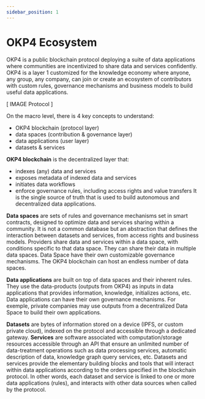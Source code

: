 ```yaml
---
sidebar_position: 1
---
```


# OKP4 Ecosystem

OKP4 is a public blockchain protocol deploying a suite of data applications where communities are incentivized to share data and services confidently. OKP4 is a layer 1 customized for the knowledge economy where anyone, any group, any company, can join or create an ecosystem of contributors with custom rules, governance mechanisms and business models to build useful data applications.

[ IMAGE Protocol ]

On the macro level, there is 4 key concepts to understand:

- OKP4 blockchain (protocol layer)
- data spaces (contribution & governance layer)
- data applications (user layer)
- datasets & services

**OKP4 blockchain** is the decentralized layer that:

- indexes (any) data and services
- exposes metadata of indexed data and services
- initiates data workflows
- enforce governance rules, including access rights and value transfers
It is the single source of truth that is used to build autonomous and decentralized data applications.

**Data spaces** are sets of rules and governance mechanisms set in smart contracts, designed to optimize data and services sharing within a community. It is not a common database but an abstraction that defines the interaction between datasets and services, from access rights and business models. Providers share data and services within a data space, with conditions specific to that data space. They can share their data in multiple data spaces. Data Space have their own customizable governance mechanisms. The OKP4 blockchain can host an endless number of data spaces.

**Data applications** are built on top of data spaces and their inherent rules. They use the data-products (outputs from OKP4) as inputs in data applications that provides information, knowledge, initializes actions, etc. Data applications can have their own governance mechanisms. For exemple, private companies may use outputs from a decentralized Data Space to build their own applications.

**Datasets** are bytes of information stored on a device (IPFS, or custom private cloud), indexed on the protocol and accessible through a dedicated gateway. **Services** are software associated with computation/storage resources accessible through an API that ensure an unlimited number of data-treatment operations such as data processing services, automatic description of data, knowledge graph query services, etc.
Datasets and services provide the elementary building blocks and tools that will interact within data applications according to the orders specified in the blockchain protocol. In other words, each dataset and service is linked to one or more data applications (rules), and interacts with other data sources when called by the protocol.
